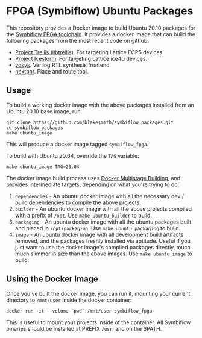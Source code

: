# FPGA (Symbiflow) Ubuntu Packages

This repository provides a Docker image to build Ubuntu 20.10 packages for
the [Symbiflow FPGA toolchain](https://symbiflow.github.io/). It provides a docker image that can
build the following packages from the most recent code on github:

- [Project Trellis (libtrellis)](https://github.com/YosysHQ/prjtrellis). For targeting Lattice ECP5 devices.
- [Project Icestorm](https://github.com/YosysHQ/icestorm). For targeting Lattice ice40 devices.
- [yosys](https://github.com/YosysHQ/yosys). Verilog RTL synthesis frontend.
- [nextpnr](https://github.com/YosysHQ/nextpnr). Place and route tool.

## Usage

To build a working docker image with the above packages installed from an Ubuntu 20.10 base image, run:

```
git clone https://github.com/blakesmith/symbiflow_packages.git
cd symbiflow_packages
make ubuntu_image
```

This will produce a docker image tagged `symbiflow_fpga`.

To build with Ubuntu 20.04, override the `TAG` variable:

```
make ubuntu_image TAG=20.04
```

The docker image build process uses [Docker Multistage Building](https://docs.docker.com/develop/develop-images/multistage-build/), and
provides intermediate targets, depending on what you're trying to do:

1. `dependencies` - An ubuntu docker image with all the necessary dev / build dependencies to compile the above projects.
2. `builder` - An ubuntu docker image with all the above projects compiled with a prefix of `/opt`. Use `make ubuntu_builder` to build.
3. `packaging` - An ubuntu docker image with all the ubuntu packages built and placed in `/opt/packaging`. Use `make ubuntu_packaging` to build.
4. `image` - An ubuntu docker image with all development build artifacts removed, and the packages freshly installed via aptitude. Useful if you just want to use the docker image's compiled packages directly, much much slimmer in size than the above images. Use `make ubuntu_image` to build.

## Using the Docker Image

Once you've built the docker image, you can run it, mounting your
current directory to `/mnt/user` inside the docker container:

```
docker run -it --volume `pwd`:/mnt/user symbiflow_fpga
```

This is useful to mount your projects inside of the container. All
Symbiflow binaries should be installed at PREFIX `/usr`, and on the $PATH.
